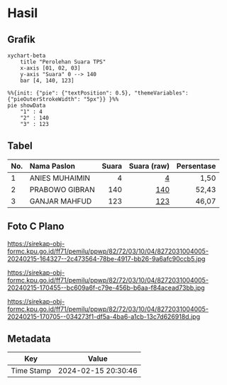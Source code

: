 # Hasil

## Grafik

```mermaid
xychart-beta
    title "Perolehan Suara TPS"
    x-axis [01, 02, 03]
    y-axis "Suara" 0 --> 140
    bar [4, 140, 123]
```

```mermaid
%%{init: {"pie": {"textPosition": 0.5}, "themeVariables": {"pieOuterStrokeWidth": "5px"}} }%%
pie showData
    "1" : 4
    "2" : 140
    "3" : 123
```

## Tabel

| No. | Nama Paslon    | Suara | Suara (raw) | Persentase |
|:--- |:-------------- | -----:| -----------:| ----------:|
| 1   | ANIES MUHAIMIN | 4     | [4][p-1]    | 1,50       |
| 2   | PRABOWO GIBRAN | 140   | [140][p-2]  | 52,43      |
| 3   | GANJAR MAHFUD  | 123   | [123][p-3]  | 46,07      |


[p-1]: https://github.com/gigit-pemilu/pemilu-2024-82-maluku-utara/blob/main/pilpres/hitung-suara/sub/82-maluku-utara/sub/72-kota-tidore-kepulauan/sub/03-oba/sub/1004-payahe/sub/005-tps/sub/paslon-1.txt
[p-2]: https://github.com/gigit-pemilu/pemilu-2024-82-maluku-utara/blob/main/pilpres/hitung-suara/sub/82-maluku-utara/sub/72-kota-tidore-kepulauan/sub/03-oba/sub/1004-payahe/sub/005-tps/sub/paslon-2.txt
[p-3]: https://github.com/gigit-pemilu/pemilu-2024-82-maluku-utara/blob/main/pilpres/hitung-suara/sub/82-maluku-utara/sub/72-kota-tidore-kepulauan/sub/03-oba/sub/1004-payahe/sub/005-tps/sub/paslon-3.txt

## Foto C Plano

https://sirekap-obj-formc.kpu.go.id/ff71/pemilu/ppwp/82/72/03/10/04/8272031004005-20240215-164327--2c473564-78be-4917-bb26-9a6afc90ccb5.jpg

https://sirekap-obj-formc.kpu.go.id/ff71/pemilu/ppwp/82/72/03/10/04/8272031004005-20240215-170455--bc609a6f-c79e-456b-b6aa-f84acead73bb.jpg

https://sirekap-obj-formc.kpu.go.id/ff71/pemilu/ppwp/82/72/03/10/04/8272031004005-20240215-170705--034273f1-df5a-4ba6-a1cb-13c7d626918d.jpg


## Metadata

| Key        | Value               |
| ---------- | ------------------- |
| Time Stamp | 2024-02-15 20:30:46 |



